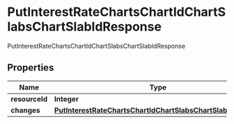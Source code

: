

# PutInterestRateChartsChartIdChartSlabsChartSlabIdResponse

PutInterestRateChartsChartIdChartSlabsChartSlabIdResponse
## Properties

Name | Type | Description | Notes
------------ | ------------- | ------------- | -------------
**resourceId** | **Integer** |  |  [optional]
**changes** | [**PutInterestRateChartsChartIdChartSlabsChartSlabIdRequest**](PutInterestRateChartsChartIdChartSlabsChartSlabIdRequest.md) |  |  [optional]



